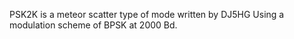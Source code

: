 PSK2K is a meteor scatter type of mode written by DJ5HG Using a modulation scheme of BPSK at 2000 Bd.